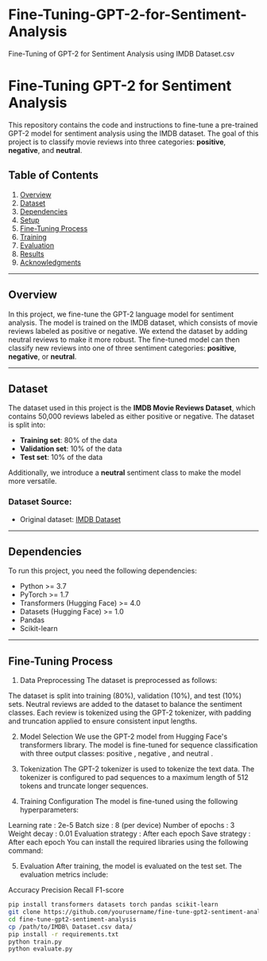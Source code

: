 # Fine-Tuning-GPT-2-for-Sentiment-Analysis
Fine-Tuning of GPT-2 for Sentiment Analysis using IMDB Dataset.csv

# Fine-Tuning GPT-2 for Sentiment Analysis

This repository contains the code and instructions to fine-tune a pre-trained GPT-2 model for sentiment analysis using the IMDB dataset. The goal of this project is to classify movie reviews into three categories: **positive**, **negative**, and **neutral**.

## Table of Contents
1. [Overview](#overview)
2. [Dataset](#dataset)
3. [Dependencies](#dependencies)
4. [Setup](#setup)
5. [Fine-Tuning Process](#fine-tuning-process)
6. [Training](#training)
7. [Evaluation](#evaluation)
8. [Results](#results)
9. [Acknowledgments](#acknowledgments)

---

## Overview

In this project, we fine-tune the GPT-2 language model for sentiment analysis. The model is trained on the IMDB dataset, which consists of movie reviews labeled as positive or negative. We extend the dataset by adding neutral reviews to make it more robust. The fine-tuned model can then classify new reviews into one of three sentiment categories: **positive**, **negative**, or **neutral**.

---

## Dataset

The dataset used in this project is the **IMDB Movie Reviews Dataset**, which contains 50,000 reviews labeled as either positive or negative. The dataset is split into:

- **Training set**: 80% of the data
- **Validation set**: 10% of the data
- **Test set**: 10% of the data

Additionally, we introduce a **neutral** sentiment class to make the model more versatile.

### Dataset Source:
- Original dataset: [IMDB Dataset](https://www.kaggle.com/lakshmi25npathi/imdb-dataset-of-50k-movie-reviews)

---

## Dependencies

To run this project, you need the following dependencies:

- Python >= 3.7
- PyTorch >= 1.7
- Transformers (Hugging Face) >= 4.0
- Datasets (Hugging Face) >= 1.0
- Pandas
- Scikit-learn

---


## Fine-Tuning Process


1. Data Preprocessing
The dataset is preprocessed as follows:

The dataset is split into training (80%), validation (10%), and test (10%) sets.
Neutral reviews are added to the dataset to balance the sentiment classes.
Each review is tokenized using the GPT-2 tokenizer, with padding and truncation applied to ensure consistent input lengths.


2. Model Selection
We use the GPT-2 model from Hugging Face's transformers library. The model is fine-tuned for sequence classification with three output classes: positive , negative , and neutral .


3. Tokenization
The GPT-2 tokenizer is used to tokenize the text data. The tokenizer is configured to pad sequences to a maximum length of 512 tokens and truncate longer sequences.


4. Training Configuration
The model is fine-tuned using the following hyperparameters:

Learning rate : 2e-5
Batch size : 8 (per device)
Number of epochs : 3
Weight decay : 0.01
Evaluation strategy : After each epoch
Save strategy : After each epoch
You can install the required libraries using the following command:

5. Evaluation
After training, the model is evaluated on the test set. The evaluation metrics include:

Accuracy
Precision
Recall
F1-score


```bash
pip install transformers datasets torch pandas scikit-learn
git clone https://github.com/yourusername/fine-tune-gpt2-sentiment-analysis.git
cd fine-tune-gpt2-sentiment-analysis
cp /path/to/IMDB\ Dataset.csv data/
pip install -r requirements.txt
python train.py
python evaluate.py
